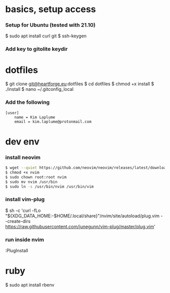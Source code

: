 # basics, setup access
### Setup for Ubuntu (tested with 21.10)
$ sudo apt install curl git
$ ssh-keygen
### Add key to gitolite keydir

# dotfiles
$ git clone git@heartforge.eu:dotfiles
$ cd dotfiles
$ chmod +x install
$ ./install
$ nano ~/.gitconfig_local
### Add the following
```
[user]
	name = Kim Laplume
	email = kim.laplume@protonmail.com
```

# dev env
### install neovim
```bash
$ wget --quiet https://github.com/neovim/neovim/releases/latest/download/nvim.appimage --output-document nvim
$ chmod +x nvim
$ sudo chown root:root nvim
$ sudo mv nvim /usr/bin
$ sudo ln -s /usr/bin/nvim /usr/bin/vim
```
### install vim-plug
$ sh -c 'curl -fLo "${XDG_DATA_HOME:-$HOME/.local/share}"/nvim/site/autoload/plug.vim --create-dirs \
       https://raw.githubusercontent.com/junegunn/vim-plug/master/plug.vim'
### run inside nvim
:PlugInstall

# ruby
$ sudo apt install rbenv
